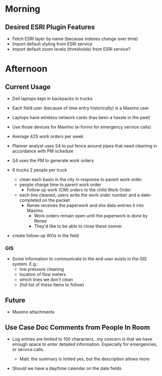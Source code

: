
# Morning

## Desired ESRI Plugin Features

- Fetch ESRI layer by name (because indexes change over time)
- Import default styling from ESRI service
- Import default zoom levels (thresholds) from ESRI service?

# Afternoon

## Current Usage

- Dell laptops kept in backpacks in trucks
- Each field user (because of time entry historically) is a Maximo user
- Laptops have wireless network cards (has been a hassle in the past)
- Use those devices for Maximo (e-forms for emergency service calls)
- Average 425 work orders per week

- Planner analyst uses S4 to put fence around pipes that need cleaning in accordance with PM schedule

- S4 uses the PM to generate work orders

- 6 trucks 2 people per truck
  - clean each basin in the city in response to parent work order
  - people charge time to parent work order
    - Follow up work (CM) orders to the child Work Order
  - each line cleaned, users write the work order number and a date-completed on the packet
    - Renee receives the paperwork and she data-entries it into Maximo
      - Work orders remain open until the paperwork is done by Renee
      - They'd like to be able to close these sooner
- create follow-up WOs in the field

### GIS

- Some information to communicate to the end user exists in the GIS system. E.g.:
  - low pressure cleaning
  - location of flow meters
  - which lines we don't clean
  - (full list of these items to follow)

## Future

- Maximo attachments

## Use Case Doc Comments from People In Room

- Log entries are limited to 100 characters...my concern is that we have enough space to enter detailed information. Especially for emergencies, or service calls.
  - Matt: the summary is lmited yes, but the description allows more

- Should we have a day/time calendar on the date fields
